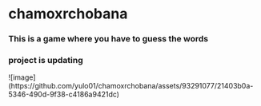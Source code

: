 # chamoxrchobana
<h3>This is a game where you have to guess the words</h3>
<h3>project is updating</h3>
![image](https://github.com/yulo01/chamoxrchobana/assets/93291077/21403b0a-5346-490d-9f38-c4186a9421dc)

